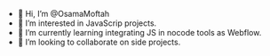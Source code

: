 - 👋 Hi, I’m @OsamaMoftah
- 👀 I’m interested in JavaScrip projects. 
- 🌱 I’m currently learning integrating JS in nocode tools as Webflow.  
- 💞️ I’m looking to collaborate on side projects.
